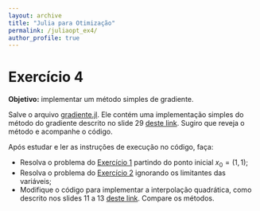 ```yaml
---
layout: archive
title: "Julia para Otimização"
permalink: /juliaopt_ex4/
author_profile: true
---
```


# Exercício 4

**Objetivo:** implementar um método simples de gradiente.

Salve o arquivo [gradiente.jl](/files/julia/gradiente.jl). Ele contém uma implementação simples do método do gradiente descrito no slide 29 [deste link](/files/otim1/4.1.Metodos_descida_gerais.pdf). Sugiro que reveja o método e acompanhe o código.

Após estudar e ler as instruções de execução no código, faça:
- Resolva o problema do [Exercício 1](/juliaopt_ex1) partindo do ponto inicial $x_0=(1,1)$;
- Resolva o problema do [Exercício 2](/juliaopt_ex2) ignorando os limitantes das variáveis;
- Modifique o código para implementar a interpolação quadrática, como descrito nos slides 11 a 13 [deste link](/files/otim1/4.1.Metodos_descida_gerais.pdf). Compare os métodos.
